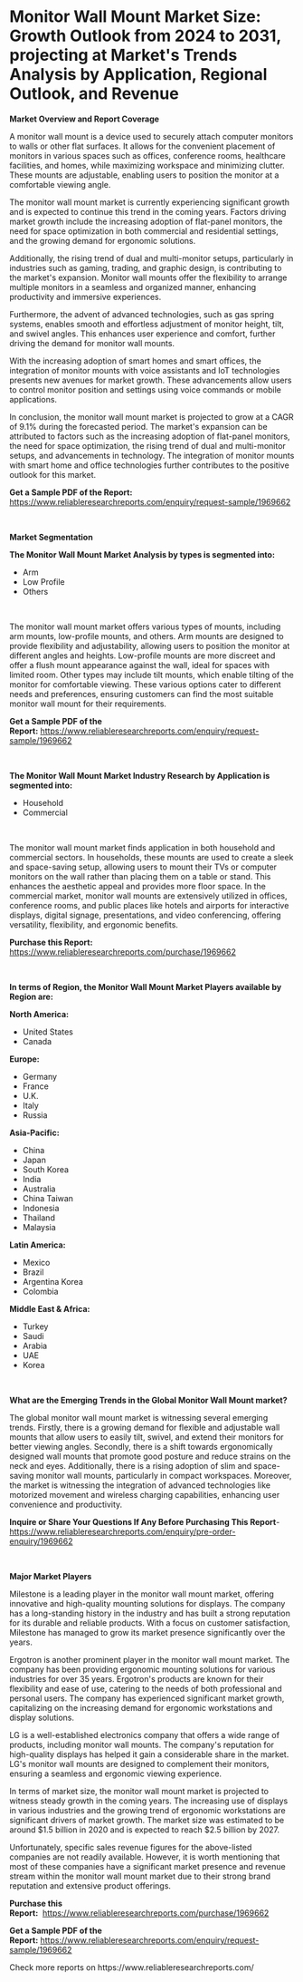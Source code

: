 <p><h1>Monitor Wall Mount Market Size: Growth Outlook from 2024 to 2031, projecting at Market's Trends Analysis by Application, Regional Outlook, and Revenue</h1></p><p><strong>Market Overview and Report Coverage</strong></p>
<p><p>A monitor wall mount is a device used to securely attach computer monitors to walls or other flat surfaces. It allows for the convenient placement of monitors in various spaces such as offices, conference rooms, healthcare facilities, and homes, while maximizing workspace and minimizing clutter. These mounts are adjustable, enabling users to position the monitor at a comfortable viewing angle.</p><p>The monitor wall mount market is currently experiencing significant growth and is expected to continue this trend in the coming years. Factors driving market growth include the increasing adoption of flat-panel monitors, the need for space optimization in both commercial and residential settings, and the growing demand for ergonomic solutions.</p><p>Additionally, the rising trend of dual and multi-monitor setups, particularly in industries such as gaming, trading, and graphic design, is contributing to the market's expansion. Monitor wall mounts offer the flexibility to arrange multiple monitors in a seamless and organized manner, enhancing productivity and immersive experiences.</p><p>Furthermore, the advent of advanced technologies, such as gas spring systems, enables smooth and effortless adjustment of monitor height, tilt, and swivel angles. This enhances user experience and comfort, further driving the demand for monitor wall mounts.</p><p>With the increasing adoption of smart homes and smart offices, the integration of monitor mounts with voice assistants and IoT technologies presents new avenues for market growth. These advancements allow users to control monitor position and settings using voice commands or mobile applications.</p><p>In conclusion, the monitor wall mount market is projected to grow at a CAGR of 9.1% during the forecasted period. The market's expansion can be attributed to factors such as the increasing adoption of flat-panel monitors, the need for space optimization, the rising trend of dual and multi-monitor setups, and advancements in technology. The integration of monitor mounts with smart home and office technologies further contributes to the positive outlook for this market.</p></p>
<p><strong>Get a Sample PDF of the Report:</strong> <a href="https://www.reliableresearchreports.com/enquiry/request-sample/1969662">https://www.reliableresearchreports.com/enquiry/request-sample/1969662</a></p>
<p>&nbsp;</p>
<p><strong>Market Segmentation</strong></p>
<p><strong>The Monitor Wall Mount Market Analysis by types is segmented into:</strong></p>
<p><ul><li>Arm</li><li>Low Profile</li><li>Others</li></ul></p>
<p>&nbsp;</p>
<p><p>The monitor wall mount market offers various types of mounts, including arm mounts, low-profile mounts, and others. Arm mounts are designed to provide flexibility and adjustability, allowing users to position the monitor at different angles and heights. Low-profile mounts are more discreet and offer a flush mount appearance against the wall, ideal for spaces with limited room. Other types may include tilt mounts, which enable tilting of the monitor for comfortable viewing. These various options cater to different needs and preferences, ensuring customers can find the most suitable monitor wall mount for their requirements.</p></p>
<p><strong>Get a Sample PDF of the Report:</strong>&nbsp;<a href="https://www.reliableresearchreports.com/enquiry/request-sample/1969662">https://www.reliableresearchreports.com/enquiry/request-sample/1969662</a></p>
<p>&nbsp;</p>
<p><strong>The Monitor Wall Mount Market Industry Research by Application is segmented into:</strong></p>
<p><ul><li>Household</li><li>Commercial</li></ul></p>
<p>&nbsp;</p>
<p><p>The monitor wall mount market finds application in both household and commercial sectors. In households, these mounts are used to create a sleek and space-saving setup, allowing users to mount their TVs or computer monitors on the wall rather than placing them on a table or stand. This enhances the aesthetic appeal and provides more floor space. In the commercial market, monitor wall mounts are extensively utilized in offices, conference rooms, and public places like hotels and airports for interactive displays, digital signage, presentations, and video conferencing, offering versatility, flexibility, and ergonomic benefits.</p></p>
<p><strong>Purchase this Report:</strong>&nbsp; <a href="https://www.reliableresearchreports.com/purchase/1969662">https://www.reliableresearchreports.com/purchase/1969662</a></p>
<p>&nbsp;</p>
<p><strong>In terms of Region, the Monitor Wall Mount Market Players available by Region are:</strong></p>
<p>
    <p> <strong> North America: </strong>
        <ul>
            <li>United States</li>
            <li>Canada</li>
        </ul>
        </p> 
    <p> <strong> Europe: </strong>
        <ul>
            <li>Germany</li>
            <li>France</li>
            <li>U.K.</li>
            <li>Italy</li>
            <li>Russia</li>
        </ul>
        </p> 
    <p> <strong> Asia-Pacific: </strong>
        <ul>
            <li>China</li>
            <li>Japan</li>
            <li>South Korea</li>
            <li>India</li>
            <li>Australia</li>
            <li>China Taiwan</li>
            <li>Indonesia</li>
            <li>Thailand</li>
            <li>Malaysia</li>
        </ul>
        </p> 
    <p> <strong> Latin America: </strong>
        <ul>
            <li>Mexico</li>
            <li>Brazil</li>
            <li>Argentina Korea</li>
            <li>Colombia</li>
        </ul>
        </p> 
    <p> <strong> Middle East & Africa: </strong>
        <ul>
            <li>Turkey</li>
            <li>Saudi</li>
            <li>Arabia</li>
            <li>UAE</li>
            <li>Korea</li>
        </ul>
    </p>
    </p>
<p>&nbsp;</p>
<p><strong>What are the Emerging Trends in the Global Monitor Wall Mount market?</strong></p>
<p><p>The global monitor wall mount market is witnessing several emerging trends. Firstly, there is a growing demand for flexible and adjustable wall mounts that allow users to easily tilt, swivel, and extend their monitors for better viewing angles. Secondly, there is a shift towards ergonomically designed wall mounts that promote good posture and reduce strains on the neck and eyes. Additionally, there is a rising adoption of slim and space-saving monitor wall mounts, particularly in compact workspaces. Moreover, the market is witnessing the integration of advanced technologies like motorized movement and wireless charging capabilities, enhancing user convenience and productivity.</p></p>
<p><strong>Inquire or Share Your Questions If Any Before Purchasing This Report</strong>- <a href="https://www.reliableresearchreports.com/enquiry/pre-order-enquiry/1969662">https://www.reliableresearchreports.com/enquiry/pre-order-enquiry/1969662</a></p>
<p>&nbsp;</p>
<p><strong>Major Market Players</strong></p>
<p><p>Milestone is a leading player in the monitor wall mount market, offering innovative and high-quality mounting solutions for displays. The company has a long-standing history in the industry and has built a strong reputation for its durable and reliable products. With a focus on customer satisfaction, Milestone has managed to grow its market presence significantly over the years.</p><p>Ergotron is another prominent player in the monitor wall mount market. The company has been providing ergonomic mounting solutions for various industries for over 35 years. Ergotron's products are known for their flexibility and ease of use, catering to the needs of both professional and personal users. The company has experienced significant market growth, capitalizing on the increasing demand for ergonomic workstations and display solutions.</p><p>LG is a well-established electronics company that offers a wide range of products, including monitor wall mounts. The company's reputation for high-quality displays has helped it gain a considerable share in the market. LG's monitor wall mounts are designed to complement their monitors, ensuring a seamless and ergonomic viewing experience.</p><p>In terms of market size, the monitor wall mount market is projected to witness steady growth in the coming years. The increasing use of displays in various industries and the growing trend of ergonomic workstations are significant drivers of market growth. The market size was estimated to be around $1.5 billion in 2020 and is expected to reach $2.5 billion by 2027.</p><p>Unfortunately, specific sales revenue figures for the above-listed companies are not readily available. However, it is worth mentioning that most of these companies have a significant market presence and revenue stream within the monitor wall mount market due to their strong brand reputation and extensive product offerings.</p></p>
<p><strong>Purchase this Report:</strong>&nbsp;&nbsp;<a href="https://www.reliableresearchreports.com/purchase/1969662">https://www.reliableresearchreports.com/purchase/1969662</a></p>
<p></p>
<p><strong>Get a Sample PDF of the Report:</strong>&nbsp;<a href="https://www.reliableresearchreports.com/enquiry/request-sample/1969662">https://www.reliableresearchreports.com/enquiry/request-sample/1969662</a></p>
<p>Check more reports on https://www.reliableresearchreports.com/</p>